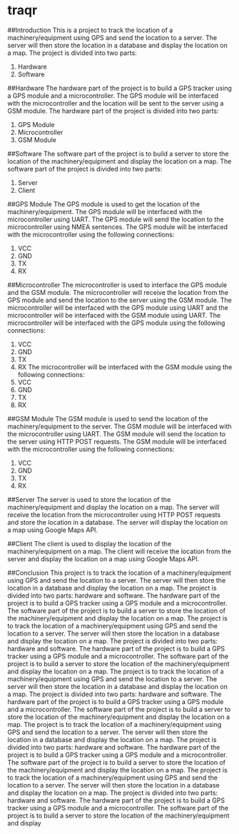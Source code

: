 # traqr
##Introduction 
This is a project to track the location of a machinery/equipment using GPS and send the location to a server. The server will then store the location in a database and display the location on a map. The project is divided into two parts:
1. Hardware
2. Software

##Hardware
The hardware part of the project is to build a GPS tracker using a GPS module and a microcontroller. The GPS module will be interfaced with the microcontroller and the location will be sent to the server using a GSM module. The hardware part of the project is divided into two parts:
1. GPS Module
2. Microcontroller
3. GSM Module

##Software
The software part of the project is to build a server to store the location of the machinery/equipment and display the location on a map. The software part of the project is divided into two parts:
1. Server
2. Client

##GPS Module
The GPS module is used to get the location of the machinery/equipment. The GPS module will be interfaced with the microcontroller using UART. The GPS module will send the location to the microcontroller using NMEA sentences. The GPS module will be interfaced with the microcontroller using the following connections:
1. VCC
2. GND
3. TX
4. RX

##Microcontroller
The microcontroller is used to interface the GPS module and the GSM module. The microcontroller will receive the location from the GPS module and send the location to the server using the GSM module. The microcontroller will be interfaced with the GPS module using UART and the microcontroller will be interfaced with the GSM module using UART. The microcontroller will be interfaced with the GPS module using the following connections:
1. VCC
2. GND
3. TX
4. RX
The microcontroller will be interfaced with the GSM module using the following connections:
1. VCC
2. GND
3. TX
4. RX

##GSM Module
The GSM module is used to send the location of the machinery/equipment to the server. The GSM module will be interfaced with the microcontroller using UART. The GSM module will send the location to the server using HTTP POST requests. The GSM module will be interfaced with the microcontroller using the following connections:
1. VCC
2. GND
3. TX
4. RX

##Server
The server is used to store the location of the machinery/equipment and display the location on a map. The server will receive the location from the microcontroller using HTTP POST requests and store the location in a database. The server will display the location on a map using Google Maps API.

##Client
The client is used to display the location of the machinery/equipment on a map. The client will receive the location from the server and display the location on a map using Google Maps API.

##Conclusion
This project is to track the location of a machinery/equipment using GPS and send the location to a server. The server will then store the location in a database and display the location on a map. The project is divided into two parts: hardware and software. The hardware part of the project is to build a GPS tracker using a GPS module and a microcontroller. The software part of the project is to build a server to store the location of the machinery/equipment and display the location on a map. The project is to track the location of a machinery/equipment using GPS and send the location to a server. The server will then store the location in a database and display the location on a map. The project is divided into two parts: hardware and software. The hardware part of the project is to build a GPS tracker using a GPS module and a microcontroller. The software part of the project is to build a server to store the location of the machinery/equipment and display the location on a map. The project is to track the location of a machinery/equipment using GPS and send the location to a server. The server will then store the location in a database and display the location on a map. The project is divided into two parts: hardware and software. The hardware part of the project is to build a GPS tracker using a GPS module and a microcontroller. The software part of the project is to build a server to store the location of the machinery/equipment and display the location on a map. The project is to track the location of a machinery/equipment using GPS and send the location to a server. The server will then store the location in a database and display the location on a map. The project is divided into two parts: hardware and software. The hardware part of the project is to build a GPS tracker using a GPS module and a microcontroller. The software part of the project is to build a server to store the location of the machinery/equipment and display the location on a map. The project is to track the location of a machinery/equipment using GPS and send the location to a server. The server will then store the location in a database and display the location on a map. The project is divided into two parts: hardware and software. The hardware part of the project is to build a GPS tracker using a GPS module and a microcontroller. The software part of the project is to build a server to store the location of the machinery/equipment and display